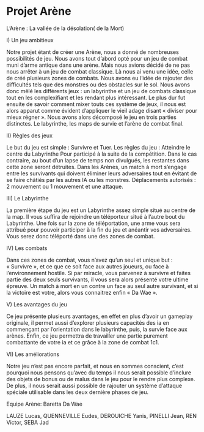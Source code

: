 # Projet Arène

L’Arène : La vallée de la désolation( de la Mort)




I) Un jeu ambitieux

Notre projet étant de créer une Arène, nous a donné de nombreuses possibilités de jeu. Nous avons tout d’abord opté pour un jeu de combat muni d’arme antique dans une arène. Mais nous avions décidé de ne pas nous arrêter à un jeu de combat classique. Là nous ai venu une idée, celle de créé plusieurs zones de combats. Nous avons eu l’idée de rajouter des difficultés tels que des monstres ou des obstacles sur le sol. Nous avons donc mêlé les différents jeux : un labyrinthe et un jeu de combats classique tout en les complexifiant et les rendant plus intéressant. Le plus dur fut ensuite de savoir comment mixer touts ces système de jeux, il nous est alors apparut comme évident d’appliquer le vieil adage disant « diviser pour mieux régner ». Nous avons alors décomposé le jeu en trois parties distinctes. Le labyrinthe, les maps de survie et l’arène de combat final.





II) Règles des jeux

Le but du jeu est simple : Survivre et Tuer. 
Les règles du jeu :
Atteindre le centre du Labyrinthe Pour participé à la suite de la compétition. Dans le cas contraire, au bout d’un lapse de temps non divulgués, les restantes dans cette zone seront détruites.
Dans les Arènes, un match à mort s’engage entre les survivants qui doivent éliminer leurs adversaires tout en évitant de se faire châtiés par les autres IA ou les monstres.
Déplacements autorisés : 2 mouvement ou 1 mouvement et une attaque.



III) Le Labyrinthe

La première étape du jeu est un Labyrinthe assez simple situé au centre de la map. Il vous suffira de rejoindre un téléporteur situé à l’autre bout du Labyrinthe. Une fois sur la zone de téléportation, une arme vous sera attribué pour pouvoir participer à la fin du jeu et anéantir vos adversaires. Vous serez donc téléporté dans une des zones de combat.


IV) Les combats

Dans ces zones de combat, vous n’avez qu’un seul et unique but : « Survivre », et ce que ce soit face aux autres joueurs, ou face à l’environnement hostile.
Si par miracle, vous parvenez à survivre et faites partie des deux seuls survivants, il vous sera alors présenté votre ultime épreuve. Un match à mort en un contre un face au seul autre survivant, et si la victoire est votre, alors vous connaitrez enfin « Da Wae ».


V) Les avantages du jeu

Ce jeu présente plusieurs avantages, en effet en plus d’avoir un gameplay originale, il permet aussi d’explorer plusieurs capacités des ia en commençant par l’orientation dans le labyrinthe, puis, la survie face aux arènes. Enfin, ce jeu permettra de travailler une partie purement combattante de votre ia et ce grâce à la zone de combat 1c1.


VI) Les améliorations

Notre jeu n’est pas encore parfait, et nous en sommes conscient, c’est pourquoi nous pensons qu’avec du temps il nous serait possible d’inclure des objets de bonus ou de malus dans le jeu pour le rendre plus complexe. De plus, il nous serait aussi possible de rajouter un système d’attaque spéciale utilisable dans les deux dernière phases de jeu.


Equipe Arène: Baretta Da Wae

LAUZE Lucas,
QUENNEVILLE Eudes,
DEROUICHE Yanis,
PINELLI Jean,
REN Victor,
SEBA Jad

